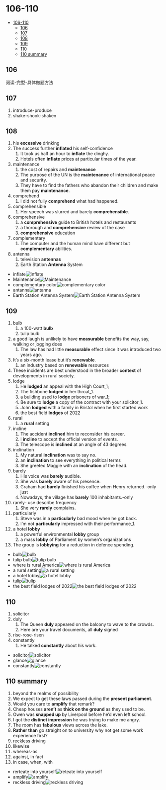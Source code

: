 # 106-110

- [106-110](#106-110)
  - [106](#106)
  - [107](#107)
  - [108](#108)
  - [109](#109)
  - [110](#110)
  - [110 summary](#110-summary)

## 106

阅读-完型-具体做题方法

## 107

1. introduce-produce
2. shake-shook-shaken

## 108

1. his **excessive** drinking
2. The success further **inflated** his self-confidence
   1. It took us half an hour to **inflate** the dinghy.
   2. Hotels often **inflate** prices at particular times of the year.
3. maintenance
   1. the cost of repairs and **maintenance**
   2. The purpose of the UN is the **maintenance** of international peace and security.
   3. They have to find the fathers who abandon their children and make them pay **maintenance**.
4. comprehend
   1. I did not fully **comprehend** what had happened.
5. comprehensible
   1. Her speech was slurred and barely **comprehensible**.
6. comprehensive
   1. a **comprehensive** guide to British hotels and restaurants
   2. a thorough and **comprehensive** review of the case
   3. **comprehensive** education
7. complementary
   1. The computer and the human mind have different but **complementary** abilities.
8. antenna
   1. television **antennas**
   2. Earth Station **Antenna** System

- inflate![inflate](https://media.istockphoto.com/vectors/realistic-detailed-3d-black-pump-inflates-red-balloon-vector-vector-id1155865438?k=20&m=1155865438&s=612x612&w=0&h=erKks-kgvhKF9v60mU55ZLn9-raHSKQO04U_0XO89PI=)
- Maintenance![Maintenance](https://hmhub.in/wp-content/uploads/2018/08/02775157-3c14-4f31-8337-3b63c1b01d25_2-Keys-for-a-Proactive-Maintenance-Approach_extra_large.jpeg)
- complementary color![complementary color](https://www.color-meanings.com/wp-content/uploads/color-wheel-complementary-colors.png)
- antanna![antanna](https://cdn.shopify.com/s/files/1/0508/4938/2568/products/1776_MAIN2-13501x1000.jpg?v=1645641586)
- Earth Station Antenna System![Earth Station Antenna System](https://www.digisat.org/pub/media/catalog/product/cache/08b507fe3a931cf2c5458a8738f46084/a/n/andrew-4.9m-five-band-satellite-antenna.jpg)

## 109

1. bulb
   1. a 100-watt **bulb**
   2. tulip bulb
2. a good laugh is unlikely to have **measurable** benefits the way, say, walking or jogging does
   1. The law has had little **measurable** effect since it was introduced two years ago.
3. It’s a six-month lease but it’s **renewable**.
   1. an industry based on **renewable** resources
4. These incidents are best understood in the broader **context** of developments in rural society.
5. lodge
   1. He **lodged** an appeal with the High Court_1;
   2. The fishbone **lodged** in her throat_1.
   3. a building used to **lodge** prisoners of war_1;
   4. Be sure to **lodge** a copy of the contract with your solicitor_1.
   5. John **lodged** with a family in Bristol when he first started work
   6. the best field **lodges** of 2022
6. rural
   1. a **rural** setting
7. incline
   1. The accident **inclined** him to reconsider his career.
   2. I **incline** to accept the official version of events.
   3. The telescope is **inclined** at an angle of 43 degrees.
8. inclination
   1. My natural **inclination** was to say no.
   2. an **inclination** to see everything in political terms
   3. She greeted Maggie with an **inclination** of the head.
9. barely
   1. His voice was **barely** audible.
   2. She was **barely** aware of his presence.
   3. Graham had **barely** finished his coffee when Henry returned.-only just
   4. Nowadays, the village has **barely** 100 inhabitants.-only
10. rarely- use describe frequency
    1. She very **rarely** complains.
11. particularly
    1. Steve was in a **particularly** bad mood when he got back.
    2. I’m not **particularly** impressed with their performance_1.
12. a hotel **lobby**
    1. a powerful environmental **lobby** group
    2. a mass **lobby** of Parliament by women’s organizations
13. The group is **lobbying** for a reduction in defence spending.

- bulb![bulb](https://img.freepik.com/free-vector/realistic-light-bulb-with-electricity_23-2149129410.jpg?w=2000)
- tulip bulb![tulip bulb](https://cdn.webshopapp.com/shops/108044/files/55694878/650x750x1/tulipa-maureen.jpg)
- where is rural America![where is rural America](https://images.theconversation.com/files/156796/original/image-20170214-26003-11mzytw.jpg?ixlib=rb-1.1.0&q=45&auto=format&w=1200&h=900.0&fit=crop)
- a rural setting![a rural setting](https://www.ncsl.org/portals/1/ImageLibrary_New/Agriculture/barn-845461822_1x.jpg)
- a hotel lobby![a hotel lobby](https://images.unsplash.com/photo-1583953458882-302655b5c376?ixlib=rb-1.2.1&ixid=MnwxMjA3fDB8MHxzZWFyY2h8Mnx8bG9iYnl8ZW58MHx8MHx8&w=1000&q=80)
- tulip![tulip](https://cdn.webshopapp.com/shops/108044/files/356501361/650x750x1/tulipa-bellville.jpg)
- the best field lodges of 2022![the best field lodges of 2022](https://media-cdn.tripadvisor.com/media/photo-s/10/23/e1/5d/cathedral-mountain-lodge.jpg)

## 110

1. solicitor
2. duly
   1. The Queen **duly** appeared on the balcony to wave to the crowds.
   2. Here are your travel documents, all **duly** signed
3. rise-rose-risen
4. constantly
   1. He talked **constantly** about his work.

- solicitor![solicitor](https://zegal.com/wp-content/uploads/2022/01/solicitor-vs-barrister.jpg)
- glance![glance](https://image.shutterstock.com/image-vector/look-sideways-glance-icon-vector-260nw-1863191059.jpg)
- constantly![constantly](https://thesaurus.plus/img/synonyms/215/constantly.png)

## 110 summary

1. beyond the realms of possibility
2. We expect to get these laws passed during the **present parliament**.
3. Would you care to **amplify** that remark?
4. Cheap houses **aren’t** as **thick on the ground** as they used to be.
5. Owen was **snapped up** by Liverpool before he’d even left school.
6. I got the **distinct impression** he was trying to make me angry.
7. The room has **fabulous** views across the lake.
8. **Rather than** go straight on to university why not get some work experience first?
9. reckless driving
10. likewise
11. whereas-as
12. against, in fact
13. in case, when, with

- rerteate into yourself![reteate into yourself](https://img.evbuc.com/https%3A%2F%2Fcdn.evbuc.com%2Fimages%2F318258809%2F1006209091123%2F1%2Foriginal.20220713-230748?w=1000&auto=format%2Ccompress&q=75&sharp=10&rect=0%2C60%2C1920%2C960&s=87366ebaef17c1e30443c474d1a19b0f)
- amplify![amplify](https://www.case.org/sites/default/files/styles/promo/public/media/image/SEPOCT19_Hero_AmplifyAlumniVoices.png?itok=wLNAJpxi)
- reckless driving![reckless driving](https://media.istockphoto.com/vectors/driver-attack-vector-id120931491?k=20&m=120931491&s=612x612&w=0&h=9qlVNYr8vEBqqv7EolimL7cjdRjdGlRVY9PzYNjQU4A=)
